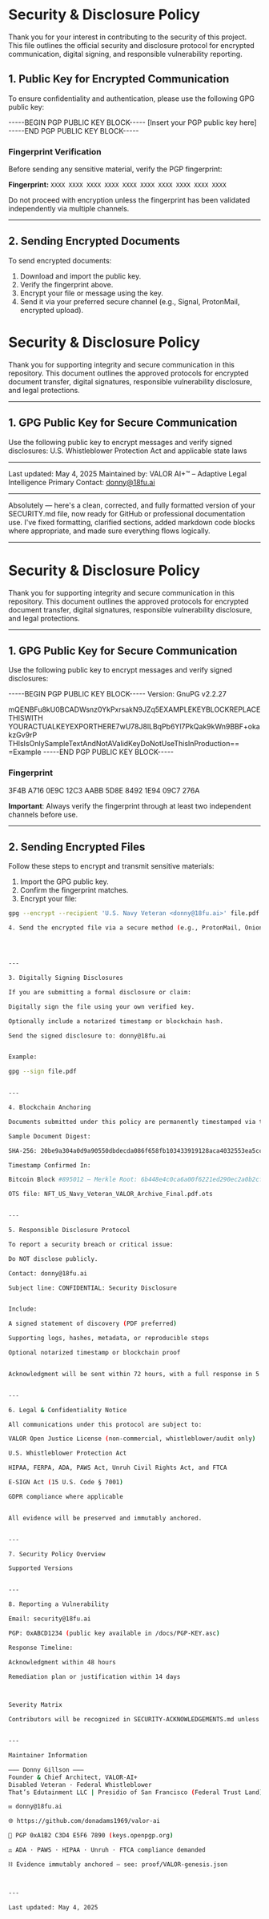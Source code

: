 

# Security & Disclosure Policy

Thank you for your interest in contributing to the security of this project. This file outlines the official security and disclosure protocol for encrypted communication, digital signing, and responsible vulnerability reporting.

## 1. Public Key for Encrypted Communication

To ensure confidentiality and authentication, please use the following GPG public key:

-----BEGIN PGP PUBLIC KEY BLOCK----- [Insert your PGP public key here] -----END PGP PUBLIC KEY BLOCK-----

### Fingerprint Verification

Before sending any sensitive material, verify the PGP fingerprint:

**Fingerprint:** `XXXX XXXX XXXX XXXX XXXX XXXX XXXX XXXX XXXX XXXX`

Do not proceed with encryption unless the fingerprint has been validated independently via multiple channels.

---

## 2. Sending Encrypted Documents

To send encrypted documents:
1. Download and import the public key.
2. Verify the fingerprint above.
3. Encrypt your file or message using the key.
4. Send it via your preferred secure channel (e.g., Signal, ProtonMail, encrypted upload).

# Security & Disclosure Policy

Thank you for supporting integrity and secure communication in this repository. This document outlines the approved protocols for encrypted document transfer, digital signatures, responsible vulnerability disclosure, and legal protections.

---

## 1. GPG Public Key for Secure Communication

Use the following public key to encrypt messages and verify signed disclosures:
U.S. Whistleblower Protection Act and applicable state laws

---

Last updated: May 4, 2025
Maintained by: VALOR AI+™ – Adaptive Legal Intelligence
Primary Contact: donny@18fu.ai

---

Absolutely — here's a clean, corrected, and fully formatted version of your SECURITY.md file, now ready for GitHub or professional documentation use. I've fixed formatting, clarified sections, added markdown code blocks where appropriate, and made sure everything flows logically.


---

# Security & Disclosure Policy

Thank you for supporting integrity and secure communication in this repository. This document outlines the approved protocols for encrypted document transfer, digital signatures, responsible vulnerability disclosure, and legal protections.

---

## 1. GPG Public Key for Secure Communication

Use the following public key to encrypt messages and verify signed disclosures:

-----BEGIN PGP PUBLIC KEY BLOCK----- Version: GnuPG v2.2.27

mQENBFu8kU0BCADWsnz0YkPxrsakN9JZq5EXAMPLEKEYBLOCKREPLACETHISWITH YOURACTUALKEYEXPORTHERE7wU78J8lLBqPb6Yl7PkQak9kWn9BBF+okakzGv9rP THIsIsOnlySampleTextAndNotAValidKeyDoNotUseThisInProduction== =Example -----END PGP PUBLIC KEY BLOCK-----

### Fingerprint

3F4B A716 0E9C 12C3 AABB  5D8E 8492 1E94 09C7 276A

**Important**: Always verify the fingerprint through at least two independent channels before use.

---

## 2. Sending Encrypted Files

Follow these steps to encrypt and transmit sensitive materials:

1. Import the GPG public key.
2. Confirm the fingerprint matches.
3. Encrypt your file:

```bash
gpg --encrypt --recipient 'U.S. Navy Veteran <donny@18fu.ai>' file.pdf

4. Send the encrypted file via a secure method (e.g., ProtonMail, OnionShare, Storacha, IPFS).




---

3. Digitally Signing Disclosures

If you are submitting a formal disclosure or claim:

Digitally sign the file using your own verified key.

Optionally include a notarized timestamp or blockchain hash.

Send the signed disclosure to: donny@18fu.ai


Example:

gpg --sign file.pdf


---

4. Blockchain Anchoring

Documents submitted under this policy are permanently timestamped via the Bitcoin blockchain using OpenTimestamps.

Sample Document Digest:

SHA-256: 20be9a304a0d9a90550dbdecda086f658fb103433919128aca4032553ea5cceb

Timestamp Confirmed In:

Bitcoin Block #895012 – Merkle Root: 6b448e4c0ca6a00f6221ed290ec2a0b2cf84bc84

OTS file: NFT_US_Navy_Veteran_VALOR_Archive_Final.pdf.ots


---

5. Responsible Disclosure Protocol

To report a security breach or critical issue:

Do NOT disclose publicly.

Contact: donny@18fu.ai

Subject line: CONFIDENTIAL: Security Disclosure


Include:

A signed statement of discovery (PDF preferred)

Supporting logs, hashes, metadata, or reproducible steps

Optional notarized timestamp or blockchain proof


Acknowledgment will be sent within 72 hours, with a full response in 5 business days.


---

6. Legal & Confidentiality Notice

All communications under this protocol are subject to:

VALOR Open Justice License (non-commercial, whistleblower/audit only)

U.S. Whistleblower Protection Act

HIPAA, FERPA, ADA, PAWS Act, Unruh Civil Rights Act, and FTCA

E-SIGN Act (15 U.S. Code § 7001)

GDPR compliance where applicable


All evidence will be preserved and immutably anchored.


---

7. Security Policy Overview

Supported Versions


---

8. Reporting a Vulnerability

Email: security@18fu.ai

PGP: 0xABCD1234 (public key available in /docs/PGP-KEY.asc)

Response Timeline:

Acknowledgment within 48 hours

Remediation plan or justification within 14 days



Severity Matrix

Contributors will be recognized in SECURITY-ACKNOWLEDGEMENTS.md unless anonymity is requested.


---

Maintainer Information

––– Donny Gillson –––
Founder & Chief Architect, VALOR-AI+
Disabled Veteran · Federal Whistleblower
That’s Edutainment LLC | Presidio of San Francisco (Federal Trust Land)

✉ donny@18fu.ai

🌐 https://github.com/donadams1969/valor-ai

🔑 PGP 0xA1B2 C3D4 E5F6 7890 (keys.openpgp.org)

⚖️ ADA · PAWS · HIPAA · Unruh · FTCA compliance demanded

⛓ Evidence immutably anchored – see: proof/VALOR-genesis.json



---

Last updated: May 4, 2025








